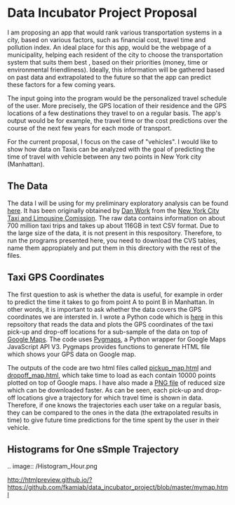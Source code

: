 # Data Incubator Project Proposal

I am proposing an app that would rank various transportation systems in a city, based on various factors, such as financial cost, travel time and pollution index. An ideal place for this app, would be the webpage of a municipality, helping each resident of the city to choose the transportation system that suits them best , based on their priorities (money, time or environmental friendliness). Ideally, this information will be gathered based on past data and extrapolated to the future so that the app can predict these factors for a few coming years. 

The input going into the program would be the personalized travel schedule of the user. More precisely, the GPS location of their residence and the GPS locations of a few destinations they travel to on a regular basis. The app's output would be for example, the travel time or the cost predictions over the course of the next few years for each mode of transport.  

For the current proposal, I focus on the case of "vehicles". I would like to show how data on Taxis can be analyzed with the goal of predicting the time of travel with vehicle between any two points in New York city (Manhattan). 

## The Data

The data I will be using for my preliminary exploratory analysis can be found [here](https://uofi.app.box.com/NYCtaxidata). It has been originally obtained by [Dan Work](https://publish.illinois.edu/dbwork/open-data/) from the [New York City Taxi and Limousine Comission](http://www.nyc.gov/html/tlc/html/home/home.shtml). The raw data contains information on about 700 million taxi trips and takes up about 116GB in text CSV format. Due to the large size of the data, it is not present in this respository. Therefore, to run the programs presented here, you need to download the CVS tables, name them appropiately and put them in this directory with the rest of the files.


## Taxi GPS Coordinates

The first question to ask is whether the data is useful, for example in order to predict the time it takes to go from point A to point B in Manhattan. In other words, it is important to ask whether the data covers the GPS coordinates we are intersted in. I wrote a Python code which is [here](\Taxi_Map_NYC.py) in this repsoitory that reads the data and plots the GPS coordinates of the taxi pick-up and drop-off locations for a sub-sample of the data on top of [Google Maps](https://maps.google.ca/). The code uses [Pygmaps](https://code.google.com/p/pygmaps/), a Python wrapper for Google Maps JavaScript API V3. Pygmaps provides functions to generate HTML file which shows your GPS data on Google map. 

The outputs of the code are two html files called [pickup_map.html](http://htmlpreview.github.io/?https://github.com/fkamiab/data_incubator_project/blob/master/pickup_map.html) and [dropoff_map.html](http://htmlpreview.github.io/?https://github.com/fkamiab/data_incubator_project/blob/master/dropoff_map.html), which take time to load as each contain 10000 points plotted on top of Google maps. I have also made a [PNG file](https://raw.githubusercontent.com/fkamiab/data_incubator_project/master/GPS_MAP.png) of reduced size which can be downloaded faster. As can be seen, each pick-up and drop-off locations give a trajectory for which travel time is shown in data. Therefore, if one knows the trajectories each user take on a regular basis, they can be compared to the ones in the data (the extrapolated results in time) to give future time predictions for the time spent by the user in their vehicle.

## Histograms for One sSmple Trajectory



.. image:: /Histogram_Hour.png

http://htmlpreview.github.io/?https://github.com/fkamiab/data_incubator_project/blob/master/mymap.html

